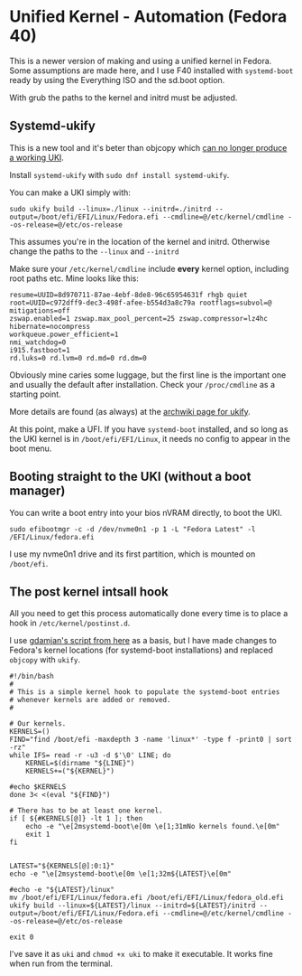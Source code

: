 # Unified Kernel - Automation (Fedora 40)

This is a newer version of making and using a unified kernel in Fedora.
Some assumptions are made here, and I use F40 installed with ```systemd-boot``` ready by using the Everything ISO and the sd.boot option.

With grub the paths to the kernel and initrd must be adjusted.

## Systemd-ukify

This is a new tool and it's beter than objcopy which [can no longer produce a working UKI](https://github.com/systemd/systemd/issues/28419).

Install ```systemd-ukify``` with ```sudo dnf install systemd-ukify```.

You can make a UKI simply with:

~~~
sudo ukify build --linux=./linux --initrd=./initrd --output=/boot/efi/EFI/Linux/Fedora.efi --cmdline=@/etc/kernel/cmdline --os-release=@/etc/os-release
~~~

This assumes you're in the location of the kernel and initrd. Otherwise change the paths to the ```--linux``` and ```--initrd```

Make sure your ```/etc/kernel/cmdline``` include **every** kernel option, including root paths etc.
Mine looks like this:
~~~
resume=UUID=8d970711-87ae-4ebf-8de8-96c65954631f rhgb quiet root=UUID=c972dff9-dec3-498f-afee-b554d3a8c79a rootflags=subvol=@
mitigations=off
zswap.enabled=1 zswap.max_pool_percent=25 zswap.compressor=lz4hc
hibernate=nocompress
workqueue.power_efficient=1
nmi_watchdog=0
i915.fastboot=1
rd.luks=0 rd.lvm=0 rd.md=0 rd.dm=0
~~~

Obviously mine caries some luggage, but the first line is the important one and usually the default after installation. 
Check your ```/proc/cmdline``` as a starting point.

More details are found (as always) at the [archwiki page for ukify](https://wiki.archlinux.org/title/Unified_kernel_image#ukify).

At this point, make a UFI. If you have ```systemd-boot``` installed, and so long as the UKI kernel is in ```/boot/efi/EFI/Linux```, it needs no config to appear in the boot menu.

## Booting straight to the UKI (without a boot manager)

You can write a boot entry into your bios nVRAM directly, to boot the UKI.

```sudo efibootmgr -c -d /dev/nvme0n1 -p 1 -L "Fedora Latest" -l /EFI/Linux/fedora.efi```

I use my nvme0n1 drive and its first partition, which is mounted on ```/boot/efi```.

## The post kernel intsall hook

All you need to get this process automatically done every time is to place a hook in ```/etc/kernel/postinst.d```.

I use [gdamjan's script from here](https://gist.github.com/gdamjan/ccdcda2c91119406a0f8d22f8b8f2c4a#file-zz-update-systemd-boot-L25) as a basis, but I have made changes to Fedora's kernel locations (for systemd-boot installations) and replaced ```objcopy``` with ```ukify```.

~~~
#!/bin/bash
#
# This is a simple kernel hook to populate the systemd-boot entries
# whenever kernels are added or removed.
#
       
# Our kernels.
KERNELS=()
FIND="find /boot/efi -maxdepth 3 -name 'linux*' -type f -print0 | sort -rz"
while IFS= read -r -u3 -d $'\0' LINE; do
    KERNEL=$(dirname "${LINE}")
    KERNELS+=("${KERNEL}")

#echo $KERNELS
done 3< <(eval "${FIND}")

# There has to be at least one kernel.
if [ ${#KERNELS[@]} -lt 1 ]; then
    echo -e "\e[2msystemd-boot\e[0m \e[1;31mNo kernels found.\e[0m"
    exit 1
fi


LATEST="${KERNELS[@]:0:1}"
echo -e "\e[2msystemd-boot\e[0m \e[1;32m${LATEST}\e[0m"

#echo -e "${LATEST}/linux"
mv /boot/efi/EFI/Linux/fedora.efi /boot/efi/EFI/Linux/fedora_old.efi
ukify build --linux=${LATEST}/linux --initrd=${LATEST}/initrd --output=/boot/efi/EFI/Linux/Fedora.efi --cmdline=@/etc/kernel/cmdline --os-release=@/etc/os-release

exit 0
~~~

I've save it as ```uki``` and ```chmod +x uki``` to make it executable. It works fine when run from the terminal.



